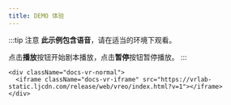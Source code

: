 ```yaml
---
title: DEMO 体验
---
```


:::tip 注意
**此示例包含语音**，请在适当的环境下观看。

点击**播放**按钮开始剧本播放，点击**暂停**按钮暂停播放。
:::

```mdx-code-block
<div className="docs-vr-normal">
  <iframe className="docs-vr-iframe" src="https://vrlab-static.ljcdn.com/release/web/vreo/index.html?v=1"></iframe>
</div>
```
